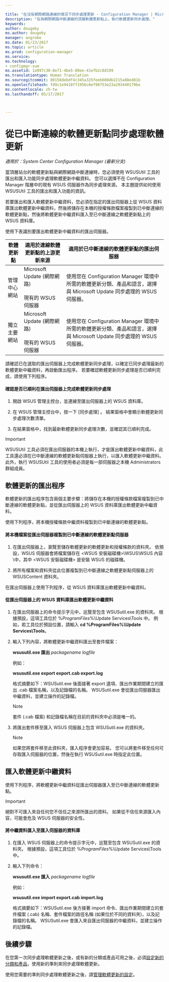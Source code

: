 ```yaml
---

title: "在沒有網際網路連線的情況下同步處理更新 - Configuration Manager | Microsoft Docs"
description: "在與網際網路中斷連線的頂層軟體更新點上，執行軟體更新同步處理。"
keywords: 
author: dougeby
ms.author: dougeby
manager: angrobe
ms.date: 01/23/2017
ms.topic: article
ms.prod: configuration-manager
ms.service: 
ms.technology:
- configmgr-sum
ms.assetid: 1a997c30-8e71-4be5-89ee-41efb2c8d199
ms.translationtype: Human Translation
ms.sourcegitcommit: 89158debdf4c345a325feeb608db2215a88ed81b
ms.openlocfilehash: fd9c1e9418ff1956c6ef98753e23a293440179be
ms.contentlocale: zh-tw
ms.lasthandoff: 05/17/2017



---
```


# <a name="synchronize-software-updates-from-a-disconnected-software-update-point"></a>從已中斷連線的軟體更新點同步處理軟體更新  

*適用於：System Center Configuration Manager (最新分支)*

 當頂層站台的軟體更新點與網際網路中斷連線時，您必須使用 WSUSUtil 工具的匯出和匯入功能同步處理軟體更新中繼資料。 您可以選擇不在 Configuration Manager 階層中的現有 WSUS 伺服器作為同步處理來源。 本主題提供如何使用 WSUSUtil 工具的匯出和匯入功能的資訊。  

 若要匯出和匯入軟體更新中繼資料，您必須在指定的匯出伺服器上從 WSUS 資料庫匯出軟體更新中繼資料，然後將儲存在本機的授權條款檔案複製到已中斷連線的軟體更新點，然後將軟體更新中繼資料匯入至已中斷連線之軟體更新點上的 WSUS 資料庫。  

 使用下表識別要匯出軟體更新中繼資料的匯出伺服器。  

|軟體更新點|適用於連線軟體更新點的上游更新來源|適用於已中斷連線的軟體更新點的匯出伺服器|  
|---------------------------|-----------------------------------------------------------------|------------------------------------------------------------|  
|管理中心網站|Microsoft Update (網際網路)<br /><br /> 現有的 WSUS 伺服器|使用您在 Configuration Manager 環境中所需的軟體更新分類、產品和語言，選擇與 Microsoft Update 同步處理的 WSUS 伺服器。|  
|獨立主要網站|Microsoft Update (網際網路)<br /><br /> 現有的 WSUS 伺服器|使用您在 Configuration Manager 環境中所需的軟體更新分類、產品和語言，選擇與 Microsoft Update 同步處理的 WSUS 伺服器。|  

 請確認已在選取的匯出伺服器上完成軟體更新同步處理，以確定已同步處理最新的軟體更新中繼資料，再啟動匯出程序。 若要確認軟體更新同步處理是否已順利完成，請使用下列程序。  

#### <a name="to-verify-that-software-updates-synchronization-has-completed-successfully-on-the-export-server"></a>確認是否已順利在匯出伺服器上完成軟體更新同步處理  

1.  開啟 WSUS 管理主控台，並連線至匯出伺服器上的 WSUS 資料庫。  

2.  在 WSUS 管理主控台中，按一下 [同步處理] 。 結果窗格中會顯示軟體更新同步處理次數清單。  

3.  在結果窗格中，找到最新軟體更新同步處理次數，並確認其已順利完成。  

> [!IMPORTANT]  
>  WSUSUtil 工具必須在匯出伺服器的本機上執行，才能匯出軟體更新中繼資料，此工具還必須在已中斷連線的軟體更新點伺服器上執行，以匯入軟體更新中繼資料。 此外，執行 WSUSUtil 工具的使用者必須是每一部伺服器之本機 Administrators 群組成員。  

## <a name="export-process-for-software-updates"></a>軟體更新的匯出程序  
 軟體更新的匯出程序包含兩個主要步驟：將儲存在本機的授權條款檔案複製到已中斷連線的軟體更新點，並從匯出伺服器上的 WSUS 資料庫匯出軟體更新中繼資料。  

 使用下列程序，將本機授權條款中繼資料複製到已中斷連線的軟體更新點。  

#### <a name="to-copy-local-files-from-the-export-server-to-the-disconnected-software-update-point-server"></a>將本機檔案從匯出伺服器複製到已中斷連線的軟體更新點伺服器  

1.  在匯出伺服器上，瀏覽至儲存軟體更新的軟體更新和授權條款的資料夾。 依預設，WSUS 伺服器會將檔案儲存在 <WSUS 安裝磁碟機>\WSUS\WSUS 內容\\中，其中 <WSUS 安裝磁碟機> 是安裝 WSUS 的磁碟機。  

2.  將所有檔案和資料夾從此位置複製到已中斷連線之軟體更新點伺服器上的 WSUSContent 資料夾。  

 在匯出伺服器上使用下列程序，從 WSUS 資料庫匯出軟體更新中繼資料。  

#### <a name="to-export-software-updates-metadata-from-the-wsus-database-on-the-export-server"></a>從匯出伺服器上的 WSUS 資料庫匯出軟體更新中繼資料  

1.  在匯出伺服器上的命令提示字元中，巡覽至包含 WSUSutil.exe 的資料夾。 根據預設，這項工具位於 %*ProgramFiles*%\Update Services\Tools 中。 例如，若工具位於預設位置，請輸入 **cd %ProgramFiles%\Update Services\Tools**。  

2.  輸入下列內容，將軟體更新中繼資料匯出至套件檔案：  

     **wsusutil.exe 匯出**  *packagename*  *logfile*  

     例如：  

     **wsusutil.exe export export.cab export.log**  

     格式摘要如下：WSUSutil.exe 後面接著 export 選項、匯出作業期間建立的匯出 .cab 檔案名稱，以及記錄檔的名稱。 WSUSutil.exe 會從匯出伺服器匯出中繼資料，並建立操作的記錄檔。  

    > [!NOTE]  
    >  套件 (.cab 檔案) 和記錄檔名稱在目前的資料夾中必須是唯一的。  

3.  將匯出套件移至匯入 WSUS 伺服器上包含 WSUSutil.exe 的資料夾。  

    > [!NOTE]  
    >  如果您將套件移至此資料夾，匯入程序會更加容易。 您可以將套件移至任何可存取匯入伺服器的位置，然後在執行 WSUSutil.exe 時指定此位置。  

## <a name="import-software-updates-metadata"></a>匯入軟體更新中繼資料  
 使用下列程序，將軟體更新中繼資料從匯出伺服器匯入至已中斷連線的軟體更新點。  

> [!IMPORTANT]  
>  絕對不可匯入來自任何您不信任之來源所匯出的資料。 如果從不信任來源匯入內容，可能會危及 WSUS 伺服器的安全性。  

#### <a name="to-import-metadata-to-the-database-of-the-import-server"></a>將中繼資料匯入至匯入伺服器的資料庫  

1.  在匯入 WSUS 伺服器上的命令提示字元中，巡覽至包含 WSUSutil.exe 的資料夾。 根據預設，這項工具位於 %*ProgramFiles*%\Update Services\Tools 中。  

2.  輸入下列命令：  

     **wsusutil.exe 匯入**  *packagename*  *logfile*  

     例如：  

     **wsusutil.exe import export.cab import.log**  

     格式摘要如下：WSUSutil.exe 後方接著 import 命令、匯出作業期間建立的套件檔案 (.cab) 名稱、套件檔案的路徑名稱 (如果位於不同的資料夾)，以及記錄檔的名稱。 WSUSutil.exe 會匯入來自匯出伺服器的中繼資料，並建立操作的記錄檔。  

## <a name="next-steps"></a>後續步驟
在您第一次同步處理軟體更新之後，或有新的分類或產品可用之後，必須[設定新的分類和產品](configure-classifications-and-products.md)，使用新的準則來同步處理軟體更新。

使用您需要的準則同步處理軟體更新之後，請[管理軟體更新的設定](manage-settings-for-software-updates.md)。  

